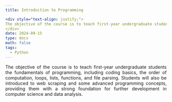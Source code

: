 ```yaml
---
title: Introduction to Programming

<div style="text-align: justify;">
The objective of the course is to teach first-year undergraduate students the fundamentals of programming, including coding basics, the order of computation, loops, lists, functions, and file parsing. Students will also be introduced to web scraping and some advanced programming concepts, providing them with a strong foundation for further development in computer science and data analysis.
</div>
date: 2024-09-15
type: docs
math: false
tags:
  - Python
---
```

<div style="text-align: justify;">
The objective of the course is to teach first-year undergraduate students the fundamentals of programming, including coding basics, the order of computation, loops, lists, functions, and file parsing. Students will also be introduced to web scraping and some advanced programming concepts, providing them with a strong foundation for further development in computer science and data analysis.
</div>
